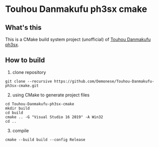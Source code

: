 # Touhou Danmakufu ph3sx cmake

## What's this

This is a CMake build system project (unofficial) of [Touhou Danmakufu ph3sx](https://github.com/Natashi/Touhou-Danmakufu-ph3sx-2).

## How to build

1. clone repository
```batch
git clone --recursive https://github.com/Demonese/Touhou-Danmakufu-ph3sx-cmake.git
```
2. using CMake to generate project files
```batch
cd Touhou-Danmakufu-ph3sx-cmake
mkdir build
cd build
cmake .. -G "Visual Studio 16 2019" -A Win32
cd ..
```
3. compile
```batch
cmake --build build --config Release
```
